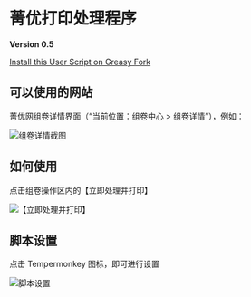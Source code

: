 # 菁优打印处理程序

**Version 0.5**

[Install this User Script on Greasy Fork](https://greasyfork.org/zh-CN/scripts/446654-%E8%8F%81%E4%BC%98%E6%89%93%E5%8D%B0%E5%A4%84%E7%90%86%E7%A8%8B%E5%BA%8F)

## 可以使用的网站

菁优网组卷详情界面（“当前位置：组卷中心 > 组卷详情”），例如：

![组卷详情截图](https://codezhangborui.github.io/static/public/Github-Project/Jyeoo-Print-Processer/1.png)

## 如何使用

点击组卷操作区内的【立即处理并打印】

![【立即处理并打印】](https://codezhangborui.github.io/static/public/Github-Project/Jyeoo-Print-Processer/2.png)

## 脚本设置

点击 Tempermonkey 图标，即可进行设置

![脚本设置](https://codezhangborui.github.io/static/public/Github-Project/Jyeoo-Print-Processer/3.png)
